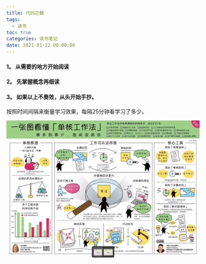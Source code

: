 ```yaml
---
title: 代码之髓
tags:
  - 读书
toc: true
categories: 读书笔记
date: 2021-01-22 00:00:00
---
```

#### 1。 从需要的地方开始阅读

#### 2。 先掌握概念再细读

#### 3。 如果以上不奏效，从头开始手抄。

按照时间间隔来衡量学习效果，每隔25分钟看学习了多少。

![单核工作法](https://raw.githubusercontent.com/Xu-Hardy/image-host/master/image-20230213180300265.png)